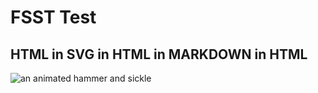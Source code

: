 # FSST Test

## HTML in SVG in HTML in MARKDOWN in HTML

<img src="https://svgur.com/i/RUS.svg" alt="an animated hammer and sickle">
